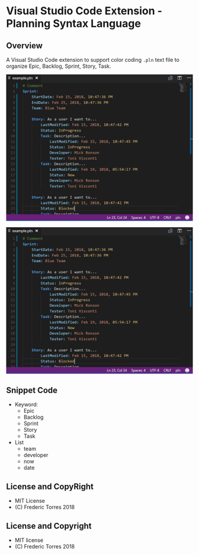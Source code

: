 # Visual Studio Code Extension - Planning Syntax Language

## Overview

A Visual Studio Code extension to support color coding `.pln` text file to organize Epic, Backlog, Sprint, Story, Task.

![example](https://raw.githubusercontent.com/fredericaltorres/vscode-planning-syntax/master/completions-sample/images/sample.00.png "example")

![example](./images/sample.00.png "example")



## Snippet Code

* Keyword: 
    * Epic
    * Backlog
    * Sprint
    * Story
    * Task
* List
    * team
    * developer
    * now
    * date

## License and CopyRight

* MIT License
* (C) Frederic Torres 2018



## License and Copyright

* MIT license
* (C) Frederic Torres 2018
